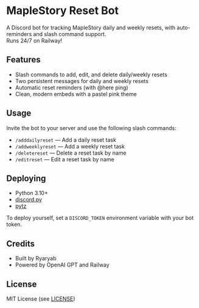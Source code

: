 # MapleStory Reset Bot

A Discord bot for tracking MapleStory daily and weekly resets, with auto-reminders and slash command support.  
Runs 24/7 on Railway!

## Features

- Slash commands to add, edit, and delete daily/weekly resets
- Two persistent messages for daily and weekly resets
- Automatic reset reminders (with @here ping)
- Clean, modern embeds with a pastel pink theme

## Usage

Invite the bot to your server and use the following slash commands:

- `/adddailyreset` — Add a daily reset task
- `/addweeklyreset` — Add a weekly reset task
- `/deletereset` — Delete a reset task by name
- `/editreset` — Edit a reset task by name

## Deploying

- Python 3.10+
- [discord.py](https://github.com/Rapptz/discord.py)
- [pytz](https://pypi.org/project/pytz/)

To deploy yourself, set a `DISCORD_TOKEN` environment variable with your bot token.

## Credits

- Built by Ryaryab
- Powered by OpenAI GPT and Railway

## License

MIT License (see [LICENSE](LICENSE))
